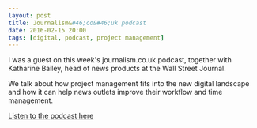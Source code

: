 ```yaml
---
layout: post
title: Journalism&#46;co&#46;uk podcast
date: 2016-02-15 20:00
tags: [digital, podcast, project management]
---
```

I was a guest on this week's journalism.co.uk podcast, together with Katharine Bailey, head of news products at the Wall Street Journal.

We talk about how project management fits into the new digital landscape and how it can help news outlets improve their workflow and time management.

[Listen to the podcast here](https://www.journalism.co.uk/podcast/project-management-in-the-newsroom-what-are-the-benefits-/s399/a611154/)